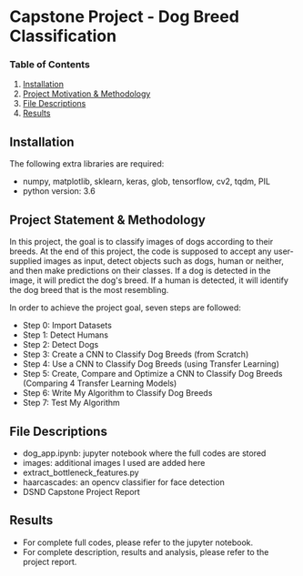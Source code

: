 # Capstone Project - Dog Breed Classification

### Table of Contents

1. [Installation](https://github.com/twang18/Dog_Breed#installation)
2. [Project Motivation & Methodology](https://github.com/twang18/Dog_Breed#motivation)
3. [File Descriptions](https://github.com/twang18/Dog_Breed#files)
4. [Results](https://github.com/twang18/Dog_Breed#results)

## Installation

The following extra libraries are required:

- numpy, matplotlib, sklearn, keras, glob, tensorflow, cv2, tqdm, PIL
- python version: 3.6

## Project Statement & Methodology

In this project, the goal is to classify images of dogs according to their breeds. At the end of this project, the code is supposed to accept any user-supplied images as input, detect objects such as dogs, human or neither, and then make predictions on their classes. If a dog is detected in the image, it will predict the dog's breed. If a human is detected, it will identify the dog breed that is the most resembling.

In order to achieve the project goal, seven steps are followed:

- Step 0: Import Datasets
- Step 1: Detect Humans
- Step 2: Detect Dogs
- Step 3: Create a CNN to Classify Dog Breeds (from Scratch)
- Step 4: Use a CNN to Classify Dog Breeds (using Transfer Learning)
- Step 5: Create, Compare and Optimize a CNN to Classify Dog Breeds (Comparing 4 Transfer Learning Models)
- Step 6: Write My Algorithm to Classify Dog Breeds
- Step 7: Test My Algorithm

## File Descriptions

- dog_app.ipynb: jupyter notebook where the full codes are stored
- images: additional images I used are added here
- extract_bottleneck_features.py
- haarcascades: an opencv classifier for face detection
- DSND Capstone Project Report

## Results

- For complete full codes, please refer to the jupyter notebook.
- For complete description, results and analysis, please refer to the project report.